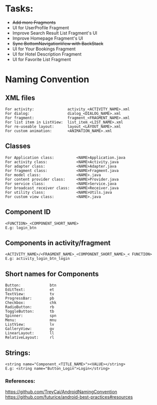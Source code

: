 # Tasks:
- ~~Add more Fragments~~
- UI for UserProfile Fragment
- Improve Search Result List Fragment's UI
- Improve Homepage Fragment's UI
- ~~Sync BottomNavigationView with BackStack~~
- UI for Your Bookings Fragment 
- UI for Hotel Description Fragment
- UI for Favorite List Fragment

# Naming Convention

## XML files
```
For activity:               activity_<ACTIVITY_NAME>.xml        
For dialog:                 dialog_<DIALOG_NAME>.xml        
For fragment:               fragment_<FRAGMENT_NAME>.xml     
For list item in ListView:  list_item_<LIST_NAME>.xml    
For re-useable layout:      layout_<LAYOUT_NAME>.xml   
For custom animation:       <ANIMATION_NAME>.xml   
```
## Classes
```
For Application class:          <NAME>Application.java  
For activity class:             <NAME>Activity.java
For adapter class:              <NAME>Adapter.java
For fragment class:             <NAME>Fragment.java
For model class:                <NAME>.java
For content provider class:     <NAME>Provider.java
For service class:              <NAME>Service.java
For broadcast receiver class:   <NAME>Receiver.java
For utility class:              <NAME>Utils.java
For custom view class:          <NAME>.java
```
## Component ID
```
<FUNCTION>_<COMPONENT_SHORT_NAME>
E.g: login_btn
```
## Components in activity/fragment
```
<ACTIVITY_NAME>/<FRAGMENT_NAME>_<COMPONENT_SHORT_NAME>_< FUNCTION>
E.g: activity_login_btn_login   
```

## Short names for Components
```
Button:             btn
EditText:           et
TextView:           tv
ProgressBar:        pb
Checkbox:           chk
RadioButton:        rb
ToggleButton:       tb
Spinner:            spn
Menu:               mnu
ListView:           lv
GalleryView:        gv
LinearLayout:       ll
RelativeLayout:     rl
```
## Strings:
```
<string name="Component_<TITLE_NAME>"><VALUE></string>
E.g: <string name="Button_Login">Login</string>
```


### References:
https://github.com/TreyCai/AndroidNamingConvention <br>
https://github.com/futurice/android-best-practices#resources
